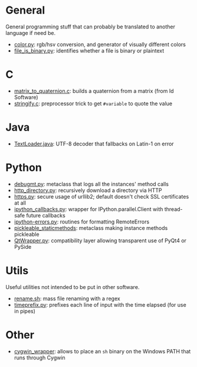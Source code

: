 # General

General programming stuff that can probably be translated to another language if need be.

* [color.py](https://gist.github.com/remram44/6284607): rgb/hsv conversion, and generator of visually different colors
* [file_is_binary.py](https://gist.github.com/remram44/5241399): identifies whether a file is binary or plaintext

# C

* [matrix_to_quaternion.c](https://gist.github.com/remram44/5260578): builds a quaternion from a matrix (from Id Software)
* [stringify.c](https://gist.github.com/remram44/5109330): preprocessor trick to get `#variable` to quote the value

# Java

* [TextLoader.java](https://gist.github.com/remram44/1974886): UTF-8 decoder that fallbacks on Latin-1 on error

# Python

* [debugmt.py](https://gist.github.com/remram44/5699241): metaclass that logs all the instances' method calls
* [http_directory.py](https://gist.github.com/remram44/6540454): recursively download a directory via HTTP
* [https.py](https://gist.github.com/remram44/10935541): secure usage of urllib2; default doesn't check SSL certificates at all
* [ipython_callbacks.py](https://gist.github.com/remram44/5902529): wrapper for IPython.parallel.Client with thread-safe future callbacks
* [ipython-errors.py](https://gist.github.com/remram44/6395281): routines for formatting RemoteErrors
* [pickleable_staticmethods](https://gist.github.com/remram44/5769651): metaclass making instance methods pickleable
* [QtWrapper.py](https://gist.github.com/remram44/5985681): compatibility layer allowing transparent use of PyQt4 or PySide

# Utils

Useful utilities not intended to be put in other software.

* [rename.sh](https://gist.github.com/remram44/6394470): mass file renaming with a regex
* [timeprefix.py](https://gist.github.com/remram44/6054764): prefixes each line of input with the time elapsed (for use in pipes)

# Other

* [cygwin_wrapper](https://gist.github.com/remram44/4642964): allows to place an `sh` binary on the Windows PATH that runs through Cygwin
